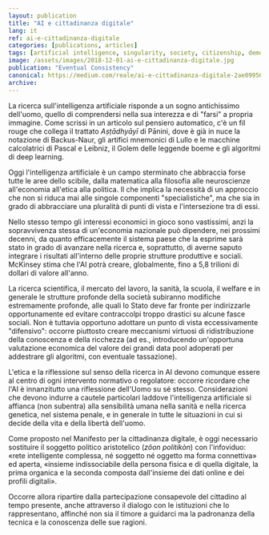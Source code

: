 ```yaml
---
layout: publication
title: "AI e cittadinanza digitale"
lang: it
ref: ai-e-cittadinanza-digitale
categories: [publications, articles]
tags: [artificial intelligence, singularity, society, citizenship, democracy]
image: /assets/images/2018-12-01-ai-e-cittadinanza-digitale.jpg
publication: "Eventual Consistency"
canonical: https://medium.com/reale/ai-e-cittadinanza-digitale-2ae099564df7
archive:
---
```


La ricerca sull'intelligenza artificiale risponde a un sogno antichissimo dell'uomo, quello di comprendersi nella sua interezza e di "farsi" a propria immagine. Come scrissi in un articolo sul pensiero automatico, c'è un fil rouge che collega il trattato *Aṣṭādhyāyī* di Pānini, dove è già in nuce la notazione di Backus-Naur, gli artifici mnemonici di Lullo e le macchine calcolatrici di Pascal e Leibniz, il Golem delle leggende boeme e gli algoritmi di deep learning.

Oggi l'intelligenza artificiale è un campo sterminato che abbraccia forse tutte le aree dello scibile, dalla matematica alla filosofia alle neuroscienze all'economia all'etica alla politica. Il che implica la necessità di un approccio che non si riduca mai alle singole componenti "specialistiche", ma che sia in grado di abbracciare una pluralità di punti di vista e l'intersezione tra di essi.

Nello stesso tempo gli interessi economici in gioco sono vastissimi, anzi la sopravvivenza stessa di un'economia nazionale può dipendere, nei prossimi decenni, da quanto efficacemente il sistema paese che la esprime sarà stato in grado di avanzare nella ricerca e, soprattutto, di averne saputo integrare i risultati all'interno delle proprie strutture produttive e sociali. McKinsey stima che l'AI potrà creare, globalmente, fino a 5,8 trilioni di dollari di valore all'anno.

La ricerca scientifica, il mercato del lavoro, la sanità, la scuola, il welfare e in generale le strutture profonde della società subiranno modifiche estremamente profonde, alle quali lo Stato deve far fronte per indirizzarle opportunamente ed evitare contraccolpi troppo drastici su alcune fasce sociali. Non è tuttavia opportuno adottare un punto di vista eccessivamente "difensivo": occorre piuttosto creare meccanismi virtuosi di ridistribuzione della conoscenza e della ricchezza (ad es., introducendo un'opportuna valutazione economica del valore dei grandi data pool adoperati per addestrare gli algoritmi, con eventuale tassazione).

L'etica e la riflessione sul senso della ricerca in AI devono comunque essere al centro di ogni intervento normativo o regolatore: occorre ricordare che l'AI è innanzitutto una riflessione dell'Uomo su sé stesso. Considerazioni che devono indurre a cautele particolari laddove l'intelligenza artificiale si affianca (non subentra) alla sensibilità umana nella sanità e nella ricerca genetica, nel sistema penale, e in generale in tutte le situazioni in cui si decide della vita e della libertà dell'uomo.

Come proposto nel Manifesto per la cittadinanza digitale, è oggi necessario sostituire il soggetto politico aristotelico (*zôon politikòn*) con l'infoviduo: «rete intelligente complessa, né soggetto né oggetto ma forma connettiva» ed aperta, «insieme indissociabile della persona fisica e di quella digitale, la prima organica e la seconda composta dall'insieme dei dati online e dei profili digitali».

Occorre allora ripartire dalla partecipazione consapevole del cittadino al tempo presente, anche attraverso il dialogo con le istituzioni che lo rappresentano, affinché non sia il timore a guidarci ma la padronanza della tecnica e la conoscenza delle sue ragioni.
